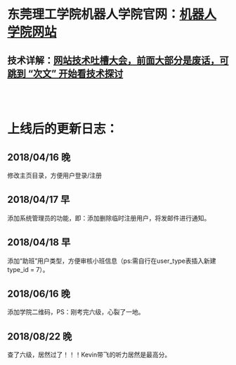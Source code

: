 东莞理工学院机器人学院官网：[机器人学院网站](http://www.robotacademy.top)
===


技术详解：[网站技术吐槽大会，前面大部分是废话，可跳到 “次文” 开始看技术探讨](https://mp.weixin.qq.com/s?__biz=MzI4MjkzNDI4Ng==&mid=2247483872&idx=1&sn=71c3a31f0847ad6894ae3ba1961fb732&chksm=eb932c81dce4a597ae71f0578dd027e37ad96c421ffd85f806509802919650239d79f046095d&scene=0#rd)
---

<br> <br>

# 上线后的更新日志：

## 2018/04/16 晚
修改主页目录，方便用户登录/注册

## 2018/04/17 早
添加系统管理员的功能，即：添加删除临时注册用户，将发邮件进行通知。

## 2018/04/18 早
添加“助班”用户类型，方便审核小班信息（ps:需自行在user_type表插入新建type_id = 7）。

## 2018/06/16 晚
添加学院二维码，PS：刚考完六级，心裂了一地。

## 2018/08/22 晚
查了六级，居然过了！！！Kevin带飞的听力居然是最高分。
